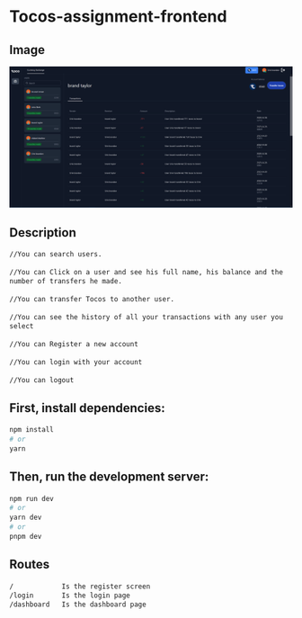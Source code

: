 # Tocos-assignment-frontend

## Image
![Screenshot of the Dashboard screen.](/public/snapshot.png)


## Description

```
//You can search users.

//You can Click on a user and see his full name, his balance and the number of transfers he made.

//You can transfer Tocos to another user.

//You can see the history of all your transactions with any user you select

//You can Register a new account

//You can login with your account

//You can logout
```
## First, install dependencies:

```bash
npm install
# or
yarn 
```
## Then, run the development server:

```bash
npm run dev
# or
yarn dev
# or
pnpm dev
```
## Routes
```
/            Is the register screen
/login       Is the login page
/dashboard   Is the dashboard page

```
